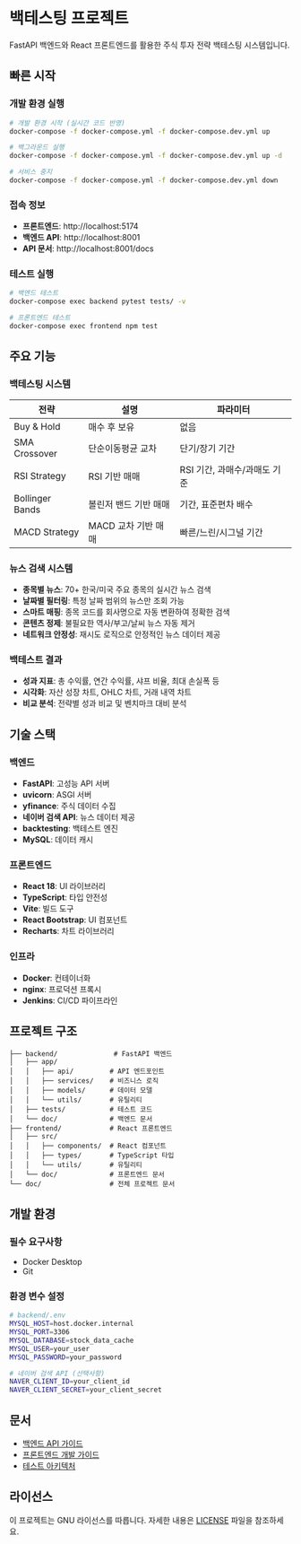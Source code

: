 # 백테스팅 프로젝트

FastAPI 백엔드와 React 프론트엔드를 활용한 주식 투자 전략 백테스팅 시스템입니다.

## 빠른 시작

### 개발 환경 실행
```bash
# 개발 환경 시작 (실시간 코드 반영)
docker-compose -f docker-compose.yml -f docker-compose.dev.yml up

# 백그라운드 실행
docker-compose -f docker-compose.yml -f docker-compose.dev.yml up -d

# 서비스 중지
docker-compose -f docker-compose.yml -f docker-compose.dev.yml down
```

### 접속 정보
- **프론트엔드**: http://localhost:5174
- **백엔드 API**: http://localhost:8001
- **API 문서**: http://localhost:8001/docs

### 테스트 실행
```bash
# 백엔드 테스트
docker-compose exec backend pytest tests/ -v

# 프론트엔드 테스트
docker-compose exec frontend npm test
```

## 주요 기능

### 백테스팅 시스템
| 전략 | 설명 | 파라미터 |
|------|------|----------|
| Buy & Hold | 매수 후 보유 | 없음 |
| SMA Crossover | 단순이동평균 교차 | 단기/장기 기간 |
| RSI Strategy | RSI 기반 매매 | RSI 기간, 과매수/과매도 기준 |
| Bollinger Bands | 볼린저 밴드 기반 매매 | 기간, 표준편차 배수 |
| MACD Strategy | MACD 교차 기반 매매 | 빠른/느린/시그널 기간 |

### 뉴스 검색 시스템
- **종목별 뉴스**: 70+ 한국/미국 주요 종목의 실시간 뉴스 검색
- **날짜별 필터링**: 특정 날짜 범위의 뉴스만 조회 가능
- **스마트 매핑**: 종목 코드를 회사명으로 자동 변환하여 정확한 검색
- **콘텐츠 정제**: 불필요한 역사/부고/날씨 뉴스 자동 제거
- **네트워크 안정성**: 재시도 로직으로 안정적인 뉴스 데이터 제공

### 백테스트 결과
- **성과 지표**: 총 수익률, 연간 수익률, 샤프 비율, 최대 손실폭 등
- **시각화**: 자산 성장 차트, OHLC 차트, 거래 내역 차트
- **비교 분석**: 전략별 성과 비교 및 벤치마크 대비 분석

## 기술 스택

### 백엔드
- **FastAPI**: 고성능 API 서버
- **uvicorn**: ASGI 서버
- **yfinance**: 주식 데이터 수집
- **네이버 검색 API**: 뉴스 데이터 제공
- **backtesting**: 백테스트 엔진
- **MySQL**: 데이터 캐시

### 프론트엔드
- **React 18**: UI 라이브러리
- **TypeScript**: 타입 안전성
- **Vite**: 빌드 도구
- **React Bootstrap**: UI 컴포넌트
- **Recharts**: 차트 라이브러리

### 인프라
- **Docker**: 컨테이너화
- **nginx**: 프로덕션 프록시
- **Jenkins**: CI/CD 파이프라인

## 프로젝트 구조

```
├── backend/              # FastAPI 백엔드
│   ├── app/
│   │   ├── api/         # API 엔드포인트
│   │   ├── services/    # 비즈니스 로직
│   │   ├── models/      # 데이터 모델
│   │   └── utils/       # 유틸리티
│   ├── tests/           # 테스트 코드
│   └── doc/             # 백엔드 문서
├── frontend/            # React 프론트엔드
│   ├── src/
│   │   ├── components/  # React 컴포넌트
│   │   ├── types/       # TypeScript 타입
│   │   └── utils/       # 유틸리티
│   └── doc/             # 프론트엔드 문서
└── doc/                 # 전체 프로젝트 문서
```

## 개발 환경

### 필수 요구사항
- Docker Desktop
- Git

### 환경 변수 설정
```bash
# backend/.env
MYSQL_HOST=host.docker.internal
MYSQL_PORT=3306
MYSQL_DATABASE=stock_data_cache
MYSQL_USER=your_user
MYSQL_PASSWORD=your_password

# 네이버 검색 API (선택사항)
NAVER_CLIENT_ID=your_client_id
NAVER_CLIENT_SECRET=your_client_secret
```

## 문서

- [백엔드 API 가이드](backend/doc/api.md)
- [프론트엔드 개발 가이드](frontend/doc/README.md)
- [테스트 아키텍처](backend/doc/TEST_ARCHITECTURE.md)

## 라이선스

이 프로젝트는 GNU 라이선스를 따릅니다. 자세한 내용은 [LICENSE](LICENSE) 파일을 참조하세요.